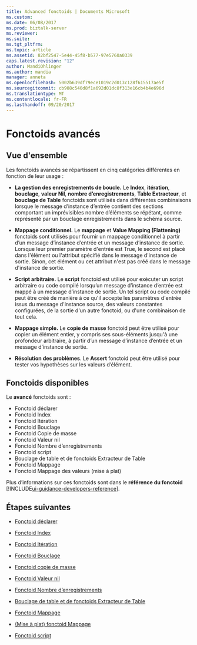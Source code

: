 ```yaml
---
title: Advanced fonctoids | Documents Microsoft
ms.custom: 
ms.date: 06/08/2017
ms.prod: biztalk-server
ms.reviewer: 
ms.suite: 
ms.tgt_pltfrm: 
ms.topic: article
ms.assetid: 82bf2547-5e44-45f8-b577-97e5760a0339
caps.latest.revision: "12"
author: MandiOhlinger
ms.author: mandia
manager: anneta
ms.openlocfilehash: 5002b639df79ece1019c2d013c128f615517ae5f
ms.sourcegitcommit: cb908c540d8f1a692d01dc8f313e16cb4b4e696d
ms.translationtype: MT
ms.contentlocale: fr-FR
ms.lasthandoff: 09/20/2017
---
```

# <a name="advanced-functoids"></a>Fonctoids avancés

## <a name="overview"></a>Vue d'ensemble
Les fonctoids avancés se répartissent en cinq catégories différentes en fonction de leur usage :  
  
-   **La gestion des enregistrements de boucle.** Le **Index**, **itération**, **bouclage**, **valeur Nil**, **nombre d’enregistrements**, **Table Extracteur**, et **bouclage de Table** fonctoids sont utilisés dans différentes combinaisons lorsque le message d’instance d’entrée contient des sections comportant un imprévisibles nombre d’éléments se répétant, comme représenté par un bouclage enregistrements dans le schéma source.  
  
-   **Mappage conditionnel.** Le **mappage** et **Value Mapping (Flattening)** fonctoids sont utilisés pour fournir un mappage conditionnel à partir d’un message d’instance d’entrée et un message d’instance de sortie. Lorsque leur premier paramètre d'entrée est True, le second est placé dans l'élément ou l'attribut spécifié dans le message d'instance de sortie. Sinon, cet élément ou cet attribut n'est pas créé dans le message d'instance de sortie.  
  
-   **Script arbitraire.** Le **script** fonctoid est utilisé pour exécuter un script arbitraire ou code compilé lorsqu’un message d’instance d’entrée est mappé à un message d’instance de sortie. Un tel script ou code compilé peut être créé de manière à ce qu'il accepte les paramètres d'entrée issus du message d'instance source, des valeurs constantes configurées, de la sortie d'un autre fonctoid, ou d'une combinaison de tout cela.  
  
-   **Mappage simple.** Le **copie de masse** fonctoid peut être utilisé pour copier un élément entier, y compris ses sous-éléments jusqu'à une profondeur arbitraire, à partir d’un message d’instance d’entrée et un message d’instance de sortie.  
  
-   **Résolution des problèmes**. Le **Assert** fonctoid peut être utilisé pour tester vos hypothèses sur les valeurs d’élément.  
  
## <a name="available-functoids"></a>Fonctoids disponibles
  
 Le **avancé** fonctoids sont : 

* Fonctoid déclarer
* Fonctoid Index 
* Fonctoid Itération 
* Fonctoid Bouclage 
* Fonctoid Copie de masse 
* Fonctoid Valeur nil
* Fonctoid Nombre d’enregistrements 
* Fonctoid script 
* Bouclage de table et de fonctoids Extracteur de Table
* Fonctoid Mappage
* Fonctoid Mappage des valeurs (mise à plat)

Plus d’informations sur ces fonctoids sont dans le **référence du fonctoid** [!INCLUDE[ui-guidance-developers-reference](../includes/ui-guidance-developers-reference.md)].
  
## <a name="next-steps"></a>Étapes suivantes
  
-   [Fonctoid déclarer](../core/assert-functoid.md)  
  
-   [Fonctoid Index](../core/index-functoid.md)  
  
-   [Fonctoid Itération](../core/iteration-functoid.md)  
  
-   [Fonctoid Bouclage](../core/looping-functoid.md)  
  
-   [Fonctoid copie de masse](../core/mass-copy-functoid.md)  
  
-   [Fonctoid Valeur nil](../core/nil-value-functoid.md)  
  
-   [Fonctoid Nombre d’enregistrements](../core/record-count-functoid.md)  
  
-   [Bouclage de table et de fonctoids Extracteur de Table](../core/table-looping-and-table-extractor-functoids.md)  
  
-   [Fonctoid Mappage](../core/value-mapping-functoid.md)  
  
-   [(Mise à plat) fonctoid Mappage](../core/value-mapping-flattening-functoid.md)  
  
-   [Fonctoid script](../core/scripting-functoid.md)